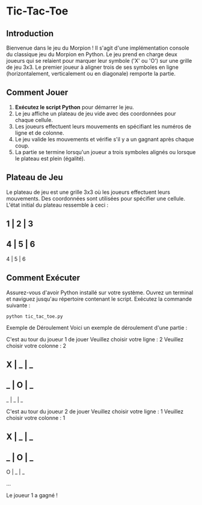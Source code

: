 # Tic-Tac-Toe

## Introduction

Bienvenue dans le jeu du Morpion ! Il s'agit d'une implémentation console du classique jeu du Morpion en Python. Le jeu prend en charge deux joueurs qui se relaient pour marquer leur symbole ('X' ou 'O') sur une grille de jeu 3x3. Le premier joueur à aligner trois de ses symboles en ligne (horizontalement, verticalement ou en diagonale) remporte la partie.

## Comment Jouer

1. **Exécutez le script Python** pour démarrer le jeu.
2. Le jeu affiche un plateau de jeu vide avec des coordonnées pour chaque cellule.
3. Les joueurs effectuent leurs mouvements en spécifiant les numéros de ligne et de colonne.
4. Le jeu valide les mouvements et vérifie s'il y a un gagnant après chaque coup.
5. La partie se termine lorsqu'un joueur a trois symboles alignés ou lorsque le plateau est plein (égalité).

## Plateau de Jeu

Le plateau de jeu est une grille 3x3 où les joueurs effectuent leurs mouvements. Des coordonnées sont utilisées pour spécifier une cellule. L'état initial du plateau ressemble à ceci :

 1 | 2 | 3
-----------
 4 | 5 | 6
-----------
 4 | 5 | 6


## Comment Exécuter

Assurez-vous d'avoir Python installé sur votre système. Ouvrez un terminal et naviguez jusqu'au répertoire contenant le script. Exécutez la commande suivante :

``python tic_tac_toe.py``

Exemple de Déroulement
Voici un exemple de déroulement d'une partie :

C'est au tour du joueur 1 de jouer
Veuillez choisir votre ligne : 2
Veuillez choisir votre colonne : 2

 X | _ | _ 
-----------
 _ | O | _
-----------
 _ | _ | _

C'est au tour du joueur 2 de jouer
Veuillez choisir votre ligne : 1
Veuillez choisir votre colonne : 1

 X | _ | _
-----------
 _ | O | _ 
-----------
 O | _ | _ 

...

Le joueur 1 a gagné !
